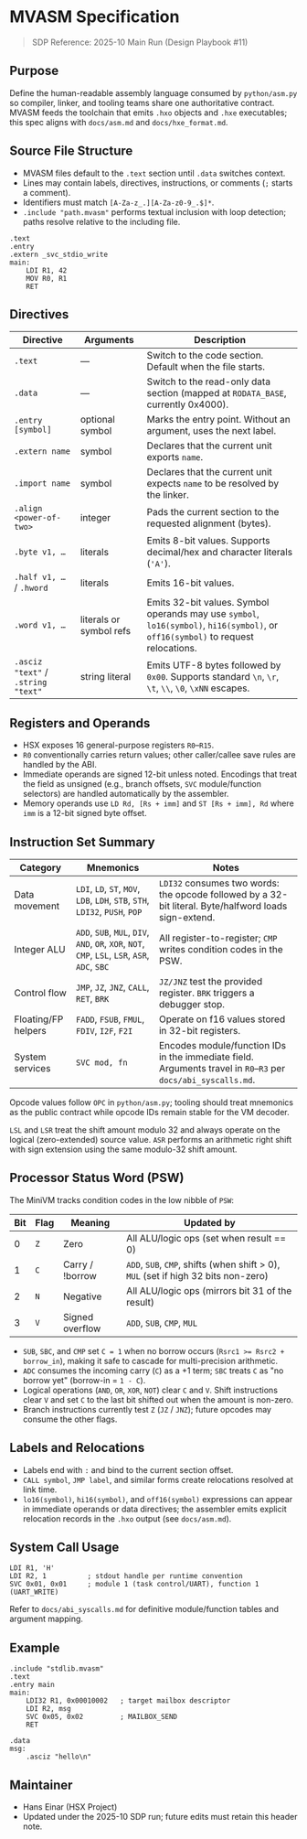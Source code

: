 # MVASM Specification

> SDP Reference: 2025-10 Main Run (Design Playbook #11)

## Purpose
Define the human-readable assembly language consumed by `python/asm.py` so compiler, linker, and tooling teams share one authoritative contract. MVASM feeds the toolchain that emits `.hxo` objects and `.hxe` executables; this spec aligns with `docs/asm.md` and `docs/hxe_format.md`.

## Source File Structure
- MVASM files default to the `.text` section until `.data` switches context.
- Lines may contain labels, directives, instructions, or comments (`;` starts a comment).
- Identifiers must match `[A-Za-z_.][A-Za-z0-9_.$]*`.
- `.include "path.mvasm"` performs textual inclusion with loop detection; paths resolve relative to the including file.

```
.text
.entry
.extern _svc_stdio_write
main:
    LDI R1, 42
    MOV R0, R1
    RET
```

## Directives

| Directive | Arguments | Description |
|-----------|-----------|-------------|
| `.text` | — | Switch to the code section. Default when the file starts. |
| `.data` | — | Switch to the read-only data section (mapped at `RODATA_BASE`, currently 0x4000). |
| `.entry [symbol]` | optional symbol | Marks the entry point. Without an argument, uses the next label. |
| `.extern name` | symbol | Declares that the current unit exports `name`. |
| `.import name` | symbol | Declares that the current unit expects `name` to be resolved by the linker. |
| `.align <power-of-two>` | integer | Pads the current section to the requested alignment (bytes). |
| `.byte v1, …` | literals | Emits 8-bit values. Supports decimal/hex and character literals (`'A'`). |
| `.half v1, …` / `.hword` | literals | Emits 16-bit values. |
| `.word v1, …` | literals or symbol refs | Emits 32-bit values. Symbol operands may use `symbol`, `lo16(symbol)`, `hi16(symbol)`, or `off16(symbol)` to request relocations. |
| `.asciz "text"` / `.string "text"` | string literal | Emits UTF-8 bytes followed by `0x00`. Supports standard `\n`, `\r`, `\t`, `\\`, `\0`, `\xNN` escapes. |

## Registers and Operands
- HSX exposes 16 general-purpose registers `R0`–`R15`.
- `R0` conventionally carries return values; other caller/callee save rules are handled by the ABI.
- Immediate operands are signed 12-bit unless noted. Encodings that treat the field as unsigned (e.g., branch offsets, `SVC` module/function selectors) are handled automatically by the assembler.
- Memory operands use `LD Rd, [Rs + imm]` and `ST [Rs + imm], Rd` where `imm` is a 12-bit signed byte offset.

## Instruction Set Summary

| Category | Mnemonics | Notes |
|----------|-----------|-------|
| Data movement | `LDI`, `LD`, `ST`, `MOV`, `LDB`, `LDH`, `STB`, `STH`, `LDI32`, `PUSH`, `POP` | `LDI32` consumes two words: the opcode followed by a 32-bit literal. Byte/halfword loads sign-extend. |
| Integer ALU | `ADD`, `SUB`, `MUL`, `DIV`, `AND`, `OR`, `XOR`, `NOT`, `CMP`, `LSL`, `LSR`, `ASR`, `ADC`, `SBC` | All register-to-register; `CMP` writes condition codes in the PSW. |
| Control flow | `JMP`, `JZ`, `JNZ`, `CALL`, `RET`, `BRK` | `JZ/JNZ` test the provided register. `BRK` triggers a debugger stop. |
| Floating/FP helpers | `FADD`, `FSUB`, `FMUL`, `FDIV`, `I2F`, `F2I` | Operate on f16 values stored in 32-bit registers. |
| System services | `SVC mod, fn` | Encodes module/function IDs in the immediate field. Arguments travel in `R0`–`R3` per `docs/abi_syscalls.md`. |

Opcode values follow `OPC` in `python/asm.py`; tooling should treat mnemonics as the public contract while opcode IDs remain stable for the VM decoder.

`LSL` and `LSR` treat the shift amount modulo 32 and always operate on the logical (zero-extended) source value. `ASR` performs an arithmetic right shift with sign extension using the same modulo-32 shift amount.

## Processor Status Word (PSW)

The MiniVM tracks condition codes in the low nibble of `PSW`:

| Bit | Flag | Meaning | Updated by |
|-----|------|---------|------------|
| 0 | `Z` | Zero | All ALU/logic ops (set when result == 0) |
| 1 | `C` | Carry / !borrow | `ADD`, `SUB`, `CMP`, shifts (when shift > 0), `MUL` (set if high 32 bits non-zero) |
| 2 | `N` | Negative | All ALU/logic ops (mirrors bit 31 of the result) |
| 3 | `V` | Signed overflow | `ADD`, `SUB`, `CMP`, `MUL` |

- `SUB`, `SBC`, and `CMP` set `C = 1` when no borrow occurs (`Rsrc1 >= Rsrc2 + borrow_in`), making it safe to cascade for multi-precision arithmetic.
- `ADC` consumes the incoming carry (`C`) as a +1 term; `SBC` treats `C` as "no borrow yet" (borrow-in = `1 - C`).
- Logical operations (`AND`, `OR`, `XOR`, `NOT`) clear `C` and `V`. Shift instructions clear `V` and set `C` to the last bit shifted out when the amount is non-zero.
- Branch instructions currently test `Z` (`JZ` / `JNZ`); future opcodes may consume the other flags.

## Labels and Relocations
- Labels end with `:` and bind to the current section offset.
- `CALL symbol`, `JMP label`, and similar forms create relocations resolved at link time.
- `lo16(symbol)`, `hi16(symbol)`, and `off16(symbol)` expressions can appear in immediate operands or data directives; the assembler emits explicit relocation records in the `.hxo` output (see `docs/asm.md`).

## System Call Usage
```
LDI R1, 'H'
LDI R2, 1          ; stdout handle per runtime convention
SVC 0x01, 0x01     ; module 1 (task control/UART), function 1 (UART_WRITE)
```
Refer to `docs/abi_syscalls.md` for definitive module/function tables and argument mapping.

## Example
```
.include "stdlib.mvasm"
.text
.entry main
main:
    LDI32 R1, 0x00010002   ; target mailbox descriptor
    LDI R2, msg
    SVC 0x05, 0x02         ; MAILBOX_SEND
    RET

.data
msg:
    .asciz "hello\n"
```

## Maintainer
- Hans Einar (HSX Project)
- Updated under the 2025-10 SDP run; future edits must retain this header note.
